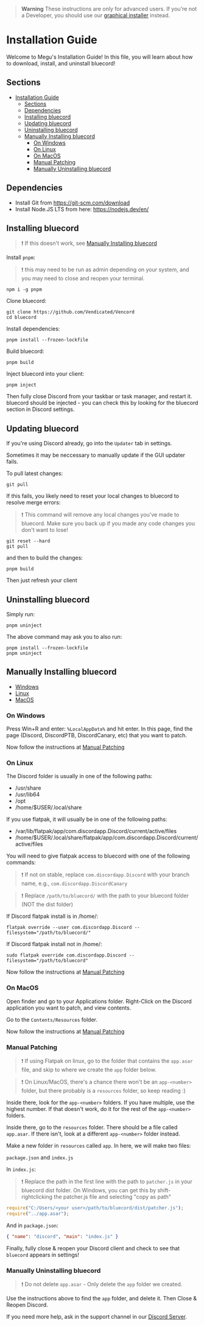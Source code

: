 ﻿> **Warning**
> These instructions are only for advanced users. If you're not a Developer, you should use our [graphical installer](https://github.com/Vendicated/VencordInstaller#usage) instead. 

# Installation Guide

Welcome to Megu's Installation Guide! In this file, you will learn about how to download, install, and uninstall bluecord!

## Sections

- [Installation Guide](#installation-guide)
  - [Sections](#sections)
  - [Dependencies](#dependencies)
  - [Installing bluecord](#installing-bluecord)
  - [Updating bluecord](#updating-bluecord)
  - [Uninstalling bluecord](#uninstalling-bluecord)
  - [Manually Installing bluecord](#manually-installing-bluecord)
    - [On Windows](#on-windows)
    - [On Linux](#on-linux)
    - [On MacOS](#on-macos)
    - [Manual Patching](#manual-patching)
    - [Manually Uninstalling bluecord](#manually-uninstalling-bluecord)

## Dependencies

-   Install Git from https://git-scm.com/download
-   Install Node.JS LTS from here: https://nodejs.dev/en/

## Installing bluecord

> :exclamation: If this doesn't work, see [Manually Installing bluecord](#manually-installing-bluecord)

Install `pnpm`:

> :exclamation: this may need to be run as admin depending on your system, and you may need to close and reopen your terminal.

```shell
npm i -g pnpm
```

Clone bluecord:

```shell
git clone https://github.com/Vendicated/Vencord
cd bluecord
```

Install dependencies:

```shell
pnpm install --frozen-lockfile
```

Build bluecord:

```shell
pnpm build
```

Inject bluecord into your client:

```shell
pnpm inject
```

Then fully close Discord from your taskbar or task manager, and restart it. bluecord should be injected - you can check this by looking for the bluecord section in Discord settings.

## Updating bluecord

If you're using Discord already, go into the `Updater` tab in settings.

Sometimes it may be neccessary to manually update if the GUI updater fails.

To pull latest changes:

```shell
git pull
```

If this fails, you likely need to reset your local changes to bluecord to resolve merge errors:

> :exclamation: This command will remove any local changes you've made to bluecord. Make sure you back up if you made any code changes you don't want to lose!

```shell
git reset --hard
git pull
```

and then to build the changes:

```shell
pnpm build
```

Then just refresh your client

## Uninstalling bluecord

Simply run:

```shell
pnpm uninject
```

The above command may ask you to also run:

```shell
pnpm install --frozen-lockfile
pnpm uninject
```

## Manually Installing bluecord

-   [Windows](#on-windows)
-   [Linux](#on-linux)
-   [MacOS](#on-macos)

### On Windows

Press Win+R and enter: `%LocalAppData%` and hit enter. In this page, find the page (Discord, DiscordPTB, DiscordCanary, etc) that you want to patch.

Now follow the instructions at [Manual Patching](#manual-patching)

### On Linux

The Discord folder is usually in one of the following paths:

-   /usr/share
-   /usr/lib64
-   /opt
-   /home/$USER/.local/share

If you use flatpak, it will usually be in one of the following paths:

-   /var/lib/flatpak/app/com.discordapp.Discord/current/active/files
-   /home/$USER/.local/share/flatpak/app/com.discordapp.Discord/current/active/files

You will need to give flatpak access to bluecord with one of the following commands:

> :exclamation: If not on stable, replace `com.discordapp.Discord` with your branch name, e.g., `com.discordapp.DiscordCanary`

> :exclamation: Replace `/path/to/bluecord/` with the path to your bluecord folder (NOT the dist folder)

If Discord flatpak install is in /home/:

```shell
flatpak override --user com.discordapp.Discord --filesystem="/path/to/bluecord/"
```

If Discord flatpak install not in /home/:

```shell
sudo flatpak override com.discordapp.Discord --filesystem="/path/to/bluecord"
```

Now follow the instructions at [Manual Patching](#manual-patching)

### On MacOS

Open finder and go to your Applications folder. Right-Click on the Discord application you want to patch, and view contents.

Go to the `Contents/Resources` folder.

Now follow the instructions at [Manual Patching](#manual-patching)

### Manual Patching

> :exclamation: If using Flatpak on linux, go to the folder that contains the `app.asar` file, and skip to where we create the `app` folder below.

> :exclamation: On Linux/MacOS, there's a chance there won't be an `app-<number>` folder, but there probably is a `resources` folder, so keep reading :)

Inside there, look for the `app-<number>` folders. If you have multiple, use the highest number. If that doesn't work, do it for the rest of the `app-<number>` folders.

Inside there, go to the `resources` folder. There should be a file called `app.asar`. If there isn't, look at a different `app-<number>` folder instead.

Make a new folder in `resources` called `app`. In here, we will make two files:

`package.json` and `index.js`

In `index.js`:

> :exclamation: Replace the path in the first line with the path to `patcher.js` in your bluecord dist folder.
> On Windows, you can get this by shift-rightclicking the patcher.js file and selecting "copy as path"

```js
require("C:/Users/<your user>/path/to/bluecord/dist/patcher.js");
require("../app.asar");
```

And in `package.json`:

```json
{ "name": "discord", "main": "index.js" }
```

Finally, fully close & reopen your Discord client and check to see that `bluecord` appears in settings!

### Manually Uninstalling bluecord

> :exclamation: Do not delete `app.asar` - Only delete the `app` folder we created.

Use the instructions above to find the `app` folder, and delete it. Then Close & Reopen Discord.

If you need more help, ask in the support channel in our [Discord Server](https://discord.gg/D9uwnFnqmd).




